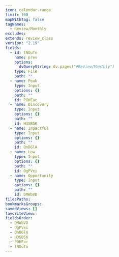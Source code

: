 ```yaml
---
icon: calendar-range
limit: 100
mapWithTag: false
tagNames:
  - Review/Monthly
excludes:
extends: review_class
version: "2.19"
fields:
  - id: tNOuTn
    name: prev
    options:
      dvQueryString: dv.pages("#Review/Monthly")
    type: File
    path: ""
  - name: Peak
    type: Input
    options: {}
    path: ""
    id: POHEac
  - name: Discovery
    type: Input
    options: {}
    path: ""
    id: H3SB5K
  - name: Impactful
    type: Input
    options: {}
    path: ""
    id: QnDGlA
  - name: Low
    type: Input
    options: {}
    path: ""
    id: OgPVxi
  - name: Opportunity
    type: Input
    options: {}
    path: ""
    id: DMWbVD
filesPaths:
bookmarksGroups:
savedViews: []
favoriteView:
fieldsOrder:
  - DMWbVD
  - OgPVxi
  - QnDGlA
  - H3SB5K
  - POHEac
  - tNOuTn
---
```


